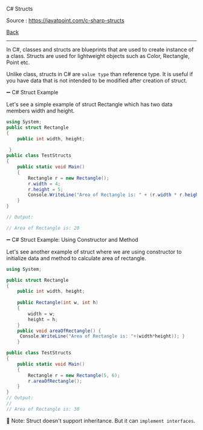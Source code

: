 C# Structs

Source : https://javatpoint.com/c-sharp-structs

[Back](readme.md)

---

In C#, classes and structs are blueprints that are used to create instance of a class. Structs are used for lightweight objects such as Color, Rectangle, Point etc.

Unlike class, structs in C# are `value type` than reference type. It is useful if you have data that is not intended to be modified after creation of struct.

➖ C# Struct Example

Let's see a simple example of struct Rectangle which has two data members width and height.

```cs
using System;  
public struct Rectangle  
{  
    public int width, height;  
  
 }  
public class TestStructs  
{  
    public static void Main()  
    {  
        Rectangle r = new Rectangle();  
        r.width = 4;  
        r.height = 5;  
        Console.WriteLine("Area of Rectangle is: " + (r.width * r.height));  
    }  
}  

// Output:

// Area of Rectangle is: 20

```

➖ C# Struct Example: Using Constructor and Method

Let's see another example of struct where we are using constructor to initialize data and method to calculate area of rectangle.

```cs
using System;  

public struct Rectangle  
{  
    public int width, height;  
  
    public Rectangle(int w, int h)  
    {  
        width = w;  
        height = h;  
    }  
    public void areaOfRectangle() {   
     Console.WriteLine("Area of Rectangle is: "+(width*height)); }  
    }

public class TestStructs  
{  
    public static void Main()  
    {  
        Rectangle r = new Rectangle(5, 6);  
        r.areaOfRectangle();  
    }  
}  
// Output:
// 
// Area of Rectangle is: 30

```

📝 Note: Struct doesn't support inheritance. But it can `implement interfaces`.

